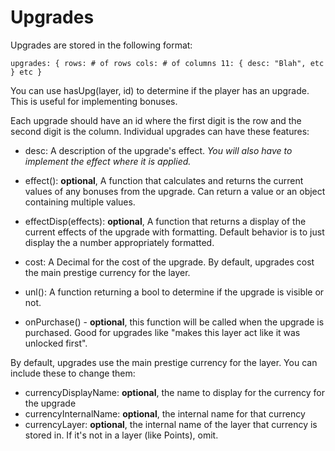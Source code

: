 # Upgrades

Upgrades are stored in the following format:

``upgrades: {
  rows: # of rows
  cols: # of columns
  11: {
    desc: "Blah",
    etc
  }
  etc
}``

You can use hasUpg(layer, id) to determine if the player has an upgrade. This is useful for implementing bonuses.

Each upgrade should have an id where the first digit is the row and the second digit is the column.
Individual upgrades can have these features:

- desc: A description of the upgrade's effect. *You will also have to implement the effect where it is applied.*

- effect(): **optional**, A function that calculates and returns the current values of any bonuses from the upgrade.
    Can return a value or an object containing multiple values.

- effectDisp(effects): **optional**, A function that returns a display of the current effects of the upgrade with
                       formatting. Default behavior is to just display the a number appropriately formatted.

- cost: A Decimal for the cost of the upgrade. By default, upgrades cost the main prestige currency for the layer.

- unl(): A function returning a bool to determine if the upgrade is visible or not.

- onPurchase() - **optional**, this function will be called when the upgrade is purchased.
                 Good for upgrades like "makes this layer act like it was unlocked first".

By default, upgrades use the main prestige currency for the layer. You can include these to change them:
- currencyDisplayName: **optional**, the name to display for the currency for the upgrade
- currencyInternalName: **optional**, the internal name for that currency
- currencyLayer: **optional**, the internal name of the layer that currency is stored in.
                 If it's not in a layer (like Points), omit.


